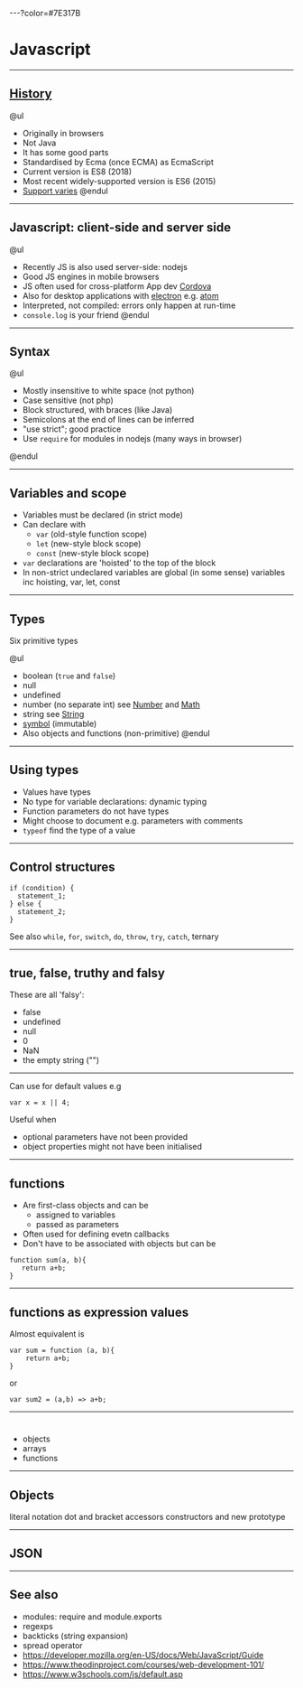 ---?color=#7E317B

# Javascript

---

## [History](https://app.pluralsight.com/player?name=javascript-good-parts-m2&mode=live&clip=0&course=javascript-good-parts&author=douglas-crockford) 

@ul
- Originally in browsers
- Not Java
- It has some good parts
- Standardised by Ecma (once ECMA) as EcmaScript
- Current version is ES8 (2018)
- Most recent widely-supported version is ES6 (2015)
- [Support varies](http://kangax.github.io/compat-table/es6/)
@endul

---

## Javascript: client-side and server side

@ul
- Recently JS is also used server-side: nodejs
- Good JS engines in mobile browsers
- JS often used for cross-platform App dev [Cordova](https://cordova.apache.org/)
- Also for desktop applications with [electron](https://electronjs.org/) e.g. [atom](https://atom.io/)
- Interpreted, not compiled: errors only happen at run-time
- `console.log` is your friend
@endul

---

## Syntax

@ul
- Mostly insensitive to white space (not python)
- Case sensitive (not php)
- Block structured, with braces (like Java)
- Semicolons at the end of lines can be inferred
- "use strict"; good practice
- Use `require` for modules in nodejs (many ways in browser)

@endul

---

## Variables and scope

- Variables must be declared (in strict mode)
- Can declare with
    - `var` (old-style function scope)
    - `let` (new-style block scope)
    - `const` (new-style block scope)
- `var` declarations are 'hoisted' to the top of the block
- In non-strict undeclared variables are global (in some sense)
variables inc hoisting, var, let, const

---

## Types

Six primitive types

@ul
- boolean (`true` and `false`)
- null
- undefined
- number (no separate int) see [Number](https://developer.mozilla.org/en-US/docs/Web/JavaScript/Reference/Global_Objects/Number) and [Math](https://developer.mozilla.org/en-US/docs/Web/JavaScript/Reference/Global_Objects/Math)
- string see [String](https://developer.mozilla.org/en-US/docs/Web/JavaScript/Reference/Global_Objects/String)
- [symbol](https://developer.mozilla.org/en-US/docs/Glossary/Symbol) (immutable)
- Also objects and functions (non-primitive)
@endul
 
---

## Using types

- Values have types
- No type for variable declarations: dynamic typing
- Function parameters do not have types
- Might choose to document e.g. parameters with comments
- `typeof` find the type of a value

---

## Control structures

```
if (condition) {
  statement_1;
} else {
  statement_2;
}
```

See also `while`, `for`, `switch`, `do`, `throw`, `try`, `catch`, ternary

---

## true, false, truthy and falsy

These are all 'falsy':
- false
- undefined
- null
- 0
- NaN
- the empty string ("")

---

Can use for default values e.g
```
var x = x || 4;
```
Useful when

- optional parameters have not been provided
- object properties might not have been initialised

---

## functions


- Are first-class objects and can be
    - assigned to variables
    - passed as parameters
- Often used for defining evetn callbacks
- Don't have to be associated with objects but can be

```
function sum(a, b){
   return a+b;
}
```

---

## functions as expression values

Almost equivalent is

```
var sum = function (a, b){
    return a+b;
}
```

or

```
var sum2 = (a,b) => a+b;
```

---

#
- objects
- arrays
- functions

---
## Objects

literal notation
dot and bracket accessors
constructors and new
prototype

---

## JSON

---

## See also

- modules: require and module.exports
- regexps
- backticks (string expansion)
- spread operator
- <https://developer.mozilla.org/en-US/docs/Web/JavaScript/Guide>
- <https://www.theodinproject.com/courses/web-development-101/>
- <https://www.w3schools.com/js/default.asp>

